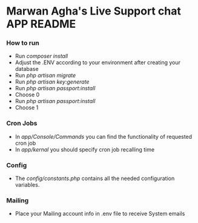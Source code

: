 # Marwan Agha's Live Support chat APP README #

### How to run
- Run *composer install*
- Adjust the .ENV according to your environment after creating your database
- Run *php artisan migrate*
- Run *php artisan key:generate*
- Run *php artisan passport:install*
- Choose 0
- Run *php artisan passport:install*
- Choose 1


### Cron Jobs
- In *app/Console/Commands* you can find the functionality of requested cron job
- In *app/kernal* you should specify cron job recalling time

### Config
- The *config/constants.php* contains all the needed configuration variables.

### Mailing
- Place your Mailing account info in .env file to receive System emails
